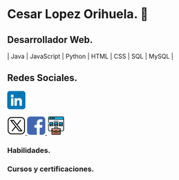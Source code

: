 # Cesar Lopez Orihuela. 👋

## Desarrollador Web.
| Java | JavaScript | Python | HTML | CSS | SQL | MySQL | 


## Redes Sociales.


<a href="https://www.linkedin.com/in/cesar-lopez-orihuela-796b82271/">
<img src="linkedin.png" alt="icono linkdin" style="width:42px;height:42px;">
</a>

> 
<a href="https://twitter.com/Cesar_22_">
<img src="x.png" alt="icono x" style="width:42px;height:42px; background-color:white; border-radius:7px;">
</a>
<a href="https://www.facebook.com/23.Cesar">
<img src="facebook.png" alt="icono facebook" style="width:42px;height:42px; border-radius:7px;">
</a>
<a href="https://clopez.info/">
<img src="portafolio.png" alt="icono mi pagina" style="width:42px;height:42px;">
</a>

### Habilidades.


### Cursos y certificaciones.

